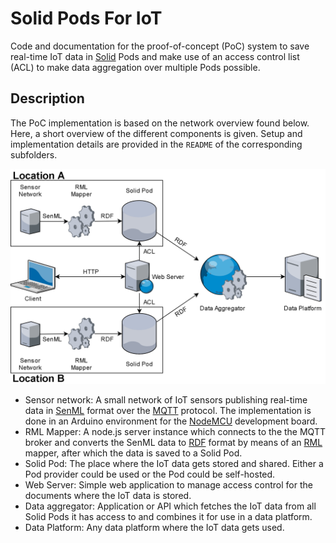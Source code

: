 # Solid Pods For IoT

Code and documentation for the proof-of-concept (PoC) system to save real-time IoT data in [Solid](https://solidproject.org/) Pods and make use of an access control list (ACL) to make data aggregation over multiple Pods possible.

## Description

The PoC implementation is based on the network overview found below. Here, a short overview of the different components is given. Setup and implementation details are provided in the `README` of the corresponding subfolders.

![image-20200811093309031](README.assets/image-20200811093309031.png)

- Sensor network: A small network of IoT sensors publishing real-time data in [SenML](https://tools.ietf.org/html/rfc8428) format over the [MQTT](http://docs.oasis-open.org/mqtt/mqtt/v3.1.1/os/mqtt-v3.1.1-os.html) protocol. The implementation is done in an Arduino environment for the [NodeMCU](https://www.nodemcu.com/index_en.html) development board.
- RML Mapper: A node.js server instance which connects to the the MQTT broker and converts the SenML data to [RDF](https://www.w3.org/RDF/) format by means of an [RML](https://rml.io/) mapper, after which the data is saved to a Solid Pod.
- Solid Pod: The place where the IoT data gets stored and shared. Either a Pod provider could be used or the Pod could be self-hosted.
- Web Server: Simple web application to manage access control for the documents where the IoT data is stored.
- Data aggregator: Application or API which fetches the IoT data from all Solid Pods it has access to and combines it for use in a data platform.
- Data Platform: Any data platform where the IoT data gets used.